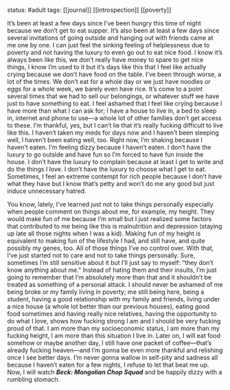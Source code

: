 status: #adult 
tags: [[journal]] [[introspection]] [[poverty]] 

It’s been at least a few days since I’ve been hungry this time of night because we don’t get to eat supper. It’s also been at least a few days since several invitations of going outside and hanging out with friends came at me one by one. I can just feel the sinking feeling of helplessness due to poverty and not having the luxury to even go out to eat nice food. I know it’s always been like this, we don’t really have money to spare to get nice things, I know I’m used to it but it’s days like this that I feel like actually crying because we don’t have food on the table. I’ve been through worse, a lot of the times. We don’t eat for a whole day or we just have noodles or eggs for a whole week, we barely even have rice. It’s come to a point several times that we had to sell our belongings, or whatever stuff we have just to have something to eat. I feel ashamed that I feel like crying because I have more than what I can ask for; I have a house to live in, a bed to sleep in, internet and phone to use—a whole lot of other families don’t get access to these. I’m thankful, yes, but I can’t lie that it’s really fucking difficult to live like this. I haven’t taken my meds for days now and I haven’t been sleeping well, I haven’t been eating well, too. Right now, I’m shaking because I haven’t eaten. I’m feeling dizzy because I haven’t eaten. I don’t have the luxury to go outside and have fun so I’m forced to have fun inside the house. I don’t have the luxury to complain because at least I get to write and do the things I love. I don’t have the luxury to choose what I get to eat. Sometimes, I feel an extreme contempt for rich people because I don’t have what they have but I know that’s petty and won’t do me any good but just induce unnecessary hatred.

You know, lately, I’ve learned just not to take things personally especially when people comment on things about me, for example, my height. They would make fun of me because I’m small but I just realized some factors that contributed to me being like this is malnutrition and depression (staying up late all those nights when I was a kid). Making fun of my height is equivalent to making fun of the lifestyle I had, and still have, and quite possibly my genes, too. All of those things I’ve no control over. With that, I’ve just started not to care and not to take things personally. Sure, sometimes I’m still sensitive about it but I’ll just say to myself: “they don’t know anything about me.” Instead of hating them and their insults, I’m just going to remember that I’m absolutely more than that and it shouldn’t be treated as something of a personal attack. I should never be ashamed of me being broke or my family living in poverty; me still being here, being a student, having a good relationship with my family and friends, living under a nice house (a whole lot better than our previous houses), eating good food sometimes and having really nice relatives, having the opportunity to do what I love, shows how fucking strong I am and I should be very fucking proud of that. I am more than my socioeconomic status, I am more than my fucking height, I am more than this situation I live in. Later on, I will eat food somehow or maybe another day, I still have one packet of coffee—that’s already fucking heaven—and I’m gonna be even more thankful and relishing once I see better days. I’m never gonna wallow in self-pity and sadness all because I haven’t eaten for a few nights, I refuse to let that beat me up. Now, I will watch ***Beck: Mongolian Chop Squad*** and be happily dizzy with a rumbling stomach.